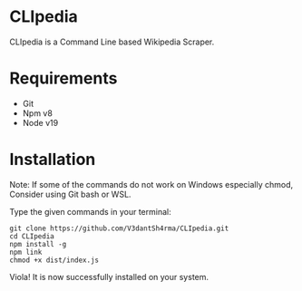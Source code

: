 # CLIpedia
CLIpedia is a Command Line based Wikipedia Scraper.

# Requirements
- Git
- Npm v8
- Node v19

# Installation
Note: If some of the commands do not work on Windows especially chmod, Consider using Git bash or WSL.

Type the given commands in your terminal:
```
git clone https://github.com/V3dantSh4rma/CLIpedia.git
cd CLIpedia
npm install -g
npm link
chmod +x dist/index.js
```

Viola! It is now successfully installed on your system.